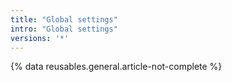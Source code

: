 ```yaml
---
title: "Global settings"
intro: "Global settings"
versions: '*'
---
```


{% data reusables.general.article-not-complete %}

